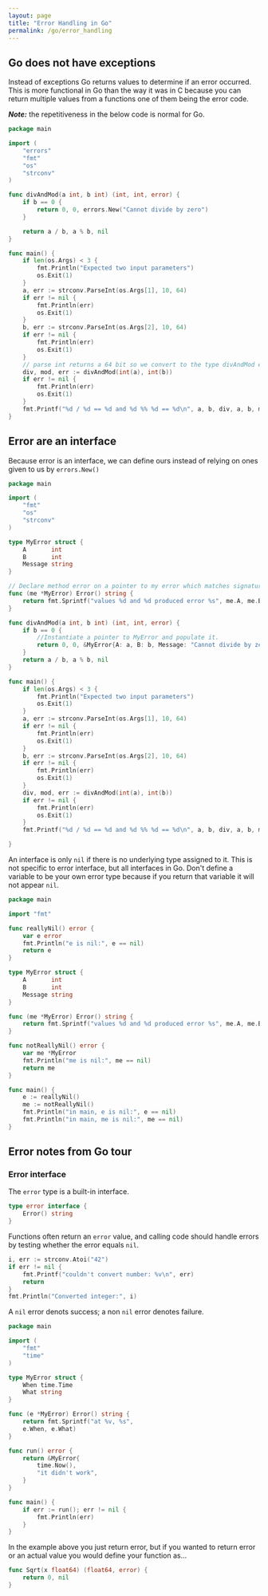 ```yaml
---
layout: page
title: "Error Handling in Go"
permalink: /go/error_handling
---
```


[comment]: <> (TODO: I would like to rewrite this section.  I am not happy with these examples and built up of concepts)

## Go does not have exceptions

Instead of exceptions Go returns values to determine if an error occurred.  This is more functional in Go than the way it was in C because you can return multiple values from a functions one of them being the error code.

***Note:*** the repetitiveness  in the below code is normal for Go.

```go
package main

import (
    "errors"
    "fmt"
    "os"
    "strconv"
)

func divAndMod(a int, b int) (int, int, error) {
    if b == 0 {
        return 0, 0, errors.New("Cannot divide by zero")
    }

    return a / b, a % b, nil
}

func main() {
    if len(os.Args) < 3 {
        fmt.Println("Expected two input parameters")
        os.Exit(1)
    }
    a, err := strconv.ParseInt(os.Args[1], 10, 64)
    if err != nil {
        fmt.Println(err)
        os.Exit(1)
    }
    b, err := strconv.ParseInt(os.Args[2], 10, 64)
    if err != nil {
        fmt.Println(err)
        os.Exit(1)
    }
    // parse int returns a 64 bit so we convert to the type divAndMod expects
    div, mod, err := divAndMod(int(a), int(b))
    if err != nil {
        fmt.Println(err)
        os.Exit(1)
    }
    fmt.Printf("%d / %d == %d and %d %% %d == %d\n", a, b, div, a, b, mod)
}
```

## Error are an interface

Because error is an interface, we can define ours instead of relying on ones given to us by `errors.New()`

```go
package main

import (
    "fmt"
    "os"
    "strconv"
)

type MyError struct {
    A       int
    B       int
    Message string
}

// Declare method error on a pointer to my error which matches signature for Error
func (me *MyError) Error() string {
    return fmt.Sprintf("values %d and %d produced error %s", me.A, me.B, me.Message)
}

func divAndMod(a int, b int) (int, int, error) {
    if b == 0 {
        //Instantiate a pointer to MyError and populate it.
        return 0, 0, &MyError{A: a, B: b, Message: "Cannot divide by zero"}
    }
    return a / b, a % b, nil
}

func main() {
    if len(os.Args) < 3 {
        fmt.Println("Expected two input parameters")
        os.Exit(1)
    }
    a, err := strconv.ParseInt(os.Args[1], 10, 64)
    if err != nil {
        fmt.Println(err)
        os.Exit(1)
    }
    b, err := strconv.ParseInt(os.Args[2], 10, 64)
    if err != nil {
        fmt.Println(err)
        os.Exit(1)
    }
    div, mod, err := divAndMod(int(a), int(b))
    if err != nil {
        fmt.Println(err)
        os.Exit(1)
    }
    fmt.Printf("%d / %d == %d and %d %% %d == %d\n", a, b, div, a, b, mod)

}
```

[comment]: <> (TODO: I should move this to interface section and link back to it here for explanation)

An interface is only `nil` if there is no underlying type assigned to it.  This is not specific to error interface, but all interfaces in Go.  Don't define a variable to be your own error type because if you return that variable it will not appear `nil`.

```go
package main

import "fmt"

func reallyNil() error {
    var e error
    fmt.Println("e is nil:", e == nil)
    return e
}

type MyError struct {
    A       int
    B       int
    Message string
}

func (me *MyError) Error() string {
    return fmt.Sprintf("values %d and %d produced error %s", me.A, me.B, me.Message)
}

func notReallyNil() error {
    var me *MyError
    fmt.Println("me is nil:", me == nil)
    return me
}

func main() {
    e := reallyNil()
    me := notReallyNil()
    fmt.Println("in main, e is nil:", e == nil)
    fmt.Println("in main, me is nil:", me == nil)
}
```

## Error notes from Go tour

### Error interface

The `error` type is a built-in interface.

```go
type error interface {
    Error() string
}
```

Functions often return an `error` value, and calling code should handle errors by testing whether the error equals `nil`.

```go
i, err := strconv.Atoi("42")
if err != nil {
    fmt.Printf("couldn't convert number: %v\n", err)
    return
}
fmt.Println("Converted integer:", i)
```

A `nil` error denots success; a non `nil` error denotes failure.

```go
package main

import (
    "fmt"
    "time"
)

type MyError struct {
    When time.Time
    What string
}

func (e *MyError) Error() string {
    return fmt.Sprintf("at %v, %s",
    e.When, e.What)
}

func run() error {
    return &MyError{
        time.Now(),
        "it didn't work",
    }
}

func main() {
    if err := run(); err != nil {
        fmt.Println(err)
    }
}
```

In the example above you just return error, but if you wanted to return error or an actual value you would define your function as...

```go
func Sqrt(x float64) (float64, error) {
    return 0, nil
}
```

